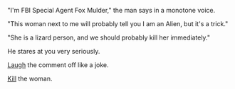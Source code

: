 "I'm FBI Special Agent Fox Mulder," the man says in a monotone voice. 

"This woman next to me will probably tell you I am an Alien, but it's a trick."

"She is a lizard person, and we should probably kill her immediately." 

He stares at you very seriously.

[Laugh](laugh/warning.md) the comment off like a joke.

[Kill](kill/laugh.md) the woman.